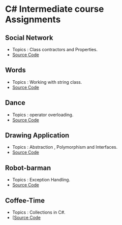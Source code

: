 # C# Intermediate course Assignments 

  ## Social Network
- Topics : Class contractors and Properties.
- [Source Code](https://github.com/AbdelrahmanAboulfotouh/Csharp-Sololearn/blob/main/C%23%20Intermediate/Social%20Network%20/SocialNetwork-solution.cs)

## Words
- Topics : Working with string class.
- [Source Code](https://github.com/AbdelrahmanAboulfotouh/Csharp-Sololearn/blob/main/C%23%20Intermediate/Words/Words-solution.cs)

## Dance
- Topics : operator overloading.
- [Source Code](https://github.com/AbdelrahmanAboulfotouh/Csharp-Sololearn/blob/main/C%23%20Intermediate/Dance/Dance-solution.cs)

## Drawing Application
- Topics : Abstraction , Polymorphism and Interfaces.
- [Source Code](https://github.com/AbdelrahmanAboulfotouh/Csharp-Sololearn/blob/main/C%23%20Intermediate/Drawing%20Application%20/DrawingApplication-solution.cs)

## Robot-barman
- Topics : Exception Handling.
- [Source Code](https://github.com/AbdelrahmanAboulfotouh/Csharp-Sololearn/blob/main/C%23%20Intermediate/Robot-barman%20/Robot-barman-solution.cs)

## Coffee-Time
- Topics : Collections in C#.
- [[Source Code](https://github.com/AbdelrahmanAboulfotouh/Csharp-Sololearn/blob/main/C%23%20Intermediate/Coffee%20Time/CoffeeTime-solution.cs)
